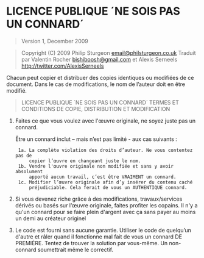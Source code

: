 # LICENCE PUBLIQUE ´NE SOIS PAS UN CONNARD´

> Version 1, December 2009

> Copyright (C) 2009 Philip Sturgeon <email@philsturgeon.co.uk>
> Traduit par Valentin Rocher <bishiboosh@gmail.com> et Alexis Serneels <http://twitter.com/AlexisSerneels>
 
 Chacun peut copier et distribuer des copies identiques ou
modifiées de ce document. Dans le cas de modifications, le nom de l’auteur
doit en être modifié.

> LICENCE PUBLIQUE ´NE SOIS PAS UN CONNARD´
> TERMES ET CONDITIONS DE COPIE, DISTRIBUTION ET MODIFICATION

 1. Faites ce que vous voulez avec l'œuvre originale, ne soyez juste pas un connard.

     Être un connard inclut – mais n’est pas limité - aux cas suivants :

         1a. La complète violation des droits d’auteur. Ne vous contentez pas de
             copier l’œuvre en changeant juste le nom.
         1b. Vendre l'œuvre originale non modifiée et sans y avoir absolument
             apporté aucun travail, c’est être VRAIMENT un connard.
         1c. Modifier l’œuvre originale afin d’y insérer du contenu caché
             préjudiciable. Cela ferait de vous un AUTHENTIQUE connard.

  2. Si vous devenez riche grâce à des modifications, travaux/services dérivés
     ou basés sur l’œuvre originale, faites profiter les copains. Il n'y a qu'un connard
     pour se faire plein d'argent avec ça sans payer au moins un demi au créateur originel

  3. Le code est fourni sans aucune garantie. Utiliser le code de quelqu’un
     d'autre et râler quand il fonctionne mal fait de vous un connard DE PREMIÈRE.
     Tentez de trouver la solution par vous-même. Un non-connard soumettrait même le
     correctif.
